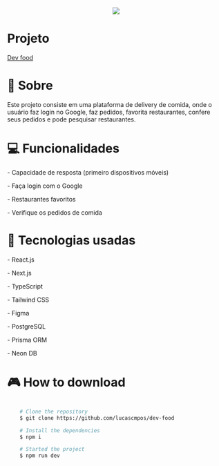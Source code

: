 <h1 align="center"><img src="https://ik.imagekit.io/4qca61gsh/devfood.png?updatedAt=1714924892566"></h1>

<h1>Projeto</h1>

[Dev food](https://i-food.vercel.app/)


<h1>📗 Sobre</h1>

<p>Este projeto consiste em uma plataforma de delivery de comida, onde o usuário faz login no Google, faz pedidos, favorita restaurantes, confere seus pedidos e pode pesquisar restaurantes.</p>

<h1>💻 Funcionalidades</h1>

<p>- Capacidade de resposta (primeiro dispositivos móveis)</p>
<p>- Faça login com o Google</p>
<p>- Restaurantes favoritos</p>
<p>- Verifique os pedidos de comida</p>



<h1>🚀 Tecnologias usadas</h1>

<p>- React.js</p>
<p>- Next.js</p>
<p>- TypeScript</p>
<p>- Tailwind CSS</p>
<p>- Figma</p>
<p>- PostgreSQL</p>
<p>- Prisma ORM</p>
<p>- Neon DB</p>


<h1> 🎮 How to download </h1>

```bash

    # Clone the repository
    $ git clone https://github.com/lucascmpos/dev-food

    # Install the dependencies
    $ npm i

    # Started the project
    $ npm run dev
```



 
